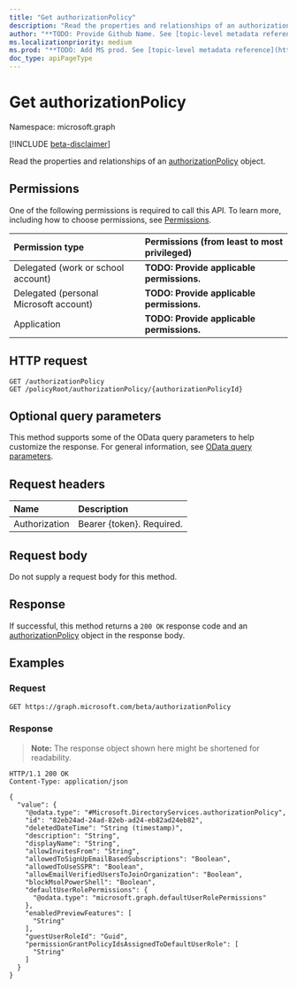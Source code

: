```yaml
---
title: "Get authorizationPolicy"
description: "Read the properties and relationships of an authorizationPolicy object."
author: "**TODO: Provide Github Name. See [topic-level metadata reference](https://msgo.azurewebsites.net/add/document/guidelines/metadata.html#topic-level-metadata)**"
ms.localizationpriority: medium
ms.prod: "**TODO: Add MS prod. See [topic-level metadata reference](https://msgo.azurewebsites.net/add/document/guidelines/metadata.html#topic-level-metadata)**"
doc_type: apiPageType
---
```


# Get authorizationPolicy
Namespace: microsoft.graph

[!INCLUDE [beta-disclaimer](../../includes/beta-disclaimer.md)]

Read the properties and relationships of an [authorizationPolicy](../resources/authorizationpolicy.md) object.

## Permissions
One of the following permissions is required to call this API. To learn more, including how to choose permissions, see [Permissions](/graph/permissions-reference).

|Permission type|Permissions (from least to most privileged)|
|:---|:---|
|Delegated (work or school account)|**TODO: Provide applicable permissions.**|
|Delegated (personal Microsoft account)|**TODO: Provide applicable permissions.**|
|Application|**TODO: Provide applicable permissions.**|

## HTTP request

<!-- {
  "blockType": "ignored"
}
-->
``` http
GET /authorizationPolicy
GET /policyRoot/authorizationPolicy/{authorizationPolicyId}
```

## Optional query parameters
This method supports some of the OData query parameters to help customize the response. For general information, see [OData query parameters](/graph/query-parameters).

## Request headers
|Name|Description|
|:---|:---|
|Authorization|Bearer {token}. Required.|

## Request body
Do not supply a request body for this method.

## Response

If successful, this method returns a `200 OK` response code and an [authorizationPolicy](../resources/authorizationpolicy.md) object in the response body.

## Examples

### Request
<!-- {
  "blockType": "request",
  "name": "get_authorizationpolicy"
}
-->
``` http
GET https://graph.microsoft.com/beta/authorizationPolicy
```


### Response
>**Note:** The response object shown here might be shortened for readability.
<!-- {
  "blockType": "response",
  "truncated": true,
  "@odata.type": "Microsoft.DirectoryServices.authorizationPolicy"
}
-->
``` http
HTTP/1.1 200 OK
Content-Type: application/json

{
  "value": {
    "@odata.type": "#Microsoft.DirectoryServices.authorizationPolicy",
    "id": "82eb24ad-24ad-82eb-ad24-eb82ad24eb82",
    "deletedDateTime": "String (timestamp)",
    "description": "String",
    "displayName": "String",
    "allowInvitesFrom": "String",
    "allowedToSignUpEmailBasedSubscriptions": "Boolean",
    "allowedToUseSSPR": "Boolean",
    "allowEmailVerifiedUsersToJoinOrganization": "Boolean",
    "blockMsolPowerShell": "Boolean",
    "defaultUserRolePermissions": {
      "@odata.type": "microsoft.graph.defaultUserRolePermissions"
    },
    "enabledPreviewFeatures": [
      "String"
    ],
    "guestUserRoleId": "Guid",
    "permissionGrantPolicyIdsAssignedToDefaultUserRole": [
      "String"
    ]
  }
}
```


